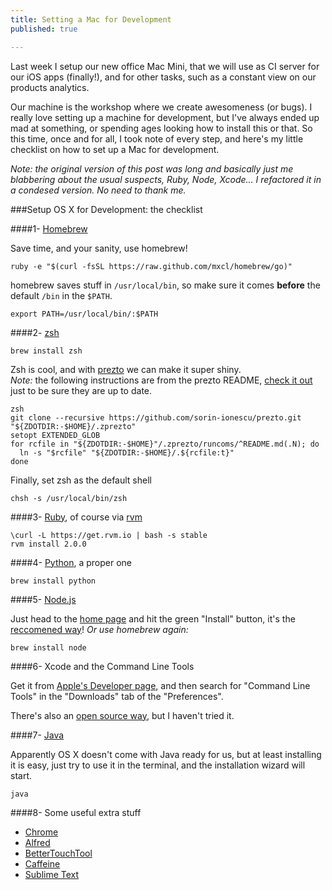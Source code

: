 ```yaml
---
title: Setting a Mac for Development
published: true

---
```


Last week I setup our new office Mac Mini, that we will use as CI server for our iOS apps (finally!), and for other tasks, such as a constant view on our products analytics.

Our machine is the workshop where we create awesomeness (or bugs). I really love setting up a machine for development, but I've always ended up mad at something, or spending ages looking how to install this or that. So this time, once and for all, I took note of every step, and here's my little checklist on how to set up a Mac for development.

_Note: the original version of this post was long and basically just me blabbering about the usual suspects, Ruby, Node, Xcode… I refactored it in a condesed version. No need to thank me._

###Setup OS X for Development: the checklist

####1- [Homebrew](http://brew.sh/)

Save time, and your sanity, use homebrew!

	ruby -e "$(curl -fsSL https://raw.github.com/mxcl/homebrew/go)"

homebrew saves stuff in `/usr/local/bin`, so make sure it comes **before** the default `/bin` in the `$PATH`.

	export PATH=/usr/local/bin/:$PATH

####2- [zsh](http://www.zsh.org/)

	brew install zsh

Zsh is cool, and with [prezto](https://github.com/sorin-ionescu/prezto) we can make it super shiny. 
<br/>
_Note:_ the following instructions are from the prezto README, [check it out](https://github.com/sorin-ionescu/prezto#installation) just to be sure they are up to date.

	zsh
	git clone --recursive https://github.com/sorin-ionescu/prezto.git "${ZDOTDIR:-$HOME}/.zprezto"
	setopt EXTENDED_GLOB
	for rcfile in "${ZDOTDIR:-$HOME}"/.zprezto/runcoms/^README.md(.N); do
	  ln -s "$rcfile" "${ZDOTDIR:-$HOME}/.${rcfile:t}"
	done

Finally, set zsh as the default shell

	chsh -s /usr/local/bin/zsh

####3- [Ruby](https://www.ruby-lang.org/en/), of course via [rvm](https://rvm.io/)

	\curl -L https://get.rvm.io | bash -s stable
	rvm install 2.0.0

####4- [Python](http://www.python.org/), a proper one

	brew install python

####5- [Node.js](http://nodejs.org/)

Just head to the [home page](http://nodejs.org/) and hit the green "Install" button, it's the [reccomened way](https://github.com/joyent/node/wiki/Installing-Node.js-via-package-manager#osx)! _Or use homebrew again:_

	brew install node
	
####6- Xcode and the Command Line Tools

Get it from [Apple's Developer page](https://developer.apple.com/xcode/), and then search for "Command Line Tools" in the "Downloads" tab of the "Preferences".

There's also an [open source way](http://kennethreitz.org/xcode-gcc-and-homebrew/), but I haven't tried it.
	
####7- [Java](http://www.java.com/en/)

Apparently OS X doesn't come with Java ready for us, but at least installing it is easy, just try to use it in the terminal, and the installation wizard will start.

	java

####8- Some useful extra stuff

* [Chrome](http://www.google.com/chrome)
* [Alfred](http://www.alfredapp.com/)
* [BetterTouchTool](http://www.boastr.net/)
* [Caffeine](http://lightheadsw.com/caffeine/)
* [Sublime Text](http://www.sublimetext.com/)